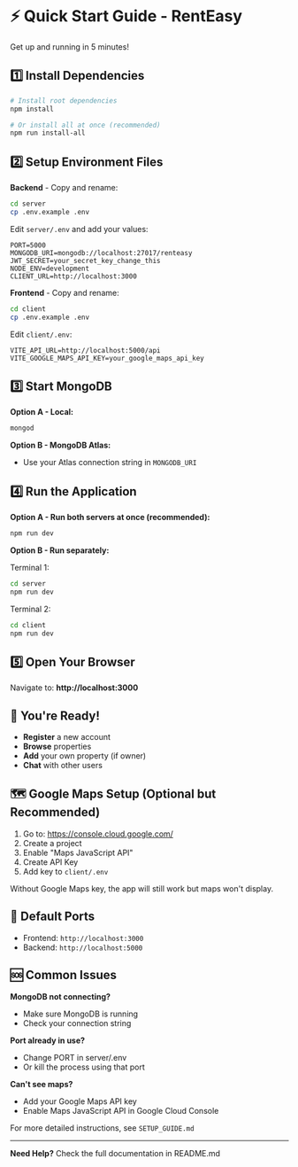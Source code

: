 # ⚡ Quick Start Guide - RentEasy

Get up and running in 5 minutes!

## 1️⃣ Install Dependencies

```bash
# Install root dependencies
npm install

# Or install all at once (recommended)
npm run install-all
```

## 2️⃣ Setup Environment Files

**Backend** - Copy and rename:
```bash
cd server
cp .env.example .env
```

Edit `server/.env` and add your values:
```env
PORT=5000
MONGODB_URI=mongodb://localhost:27017/renteasy
JWT_SECRET=your_secret_key_change_this
NODE_ENV=development
CLIENT_URL=http://localhost:3000
```

**Frontend** - Copy and rename:
```bash
cd client
cp .env.example .env
```

Edit `client/.env`:
```env
VITE_API_URL=http://localhost:5000/api
VITE_GOOGLE_MAPS_API_KEY=your_google_maps_api_key
```

## 3️⃣ Start MongoDB

**Option A - Local:**
```bash
mongod
```

**Option B - MongoDB Atlas:**
- Use your Atlas connection string in `MONGODB_URI`

## 4️⃣ Run the Application

**Option A - Run both servers at once (recommended):**
```bash
npm run dev
```

**Option B - Run separately:**

Terminal 1:
```bash
cd server
npm run dev
```

Terminal 2:
```bash
cd client
npm run dev
```

## 5️⃣ Open Your Browser

Navigate to: **http://localhost:3000**

## 🎉 You're Ready!

- **Register** a new account
- **Browse** properties
- **Add** your own property (if owner)
- **Chat** with other users

## 🗺️ Google Maps Setup (Optional but Recommended)

1. Go to: https://console.cloud.google.com/
2. Create a project
3. Enable "Maps JavaScript API"
4. Create API Key
5. Add key to `client/.env`

Without Google Maps key, the app will still work but maps won't display.

## 📌 Default Ports

- Frontend: `http://localhost:3000`
- Backend: `http://localhost:5000`

## 🆘 Common Issues

**MongoDB not connecting?**
- Make sure MongoDB is running
- Check your connection string

**Port already in use?**
- Change PORT in server/.env
- Or kill the process using that port

**Can't see maps?**
- Add your Google Maps API key
- Enable Maps JavaScript API in Google Cloud Console

For more detailed instructions, see `SETUP_GUIDE.md`

---

**Need Help?** Check the full documentation in README.md
